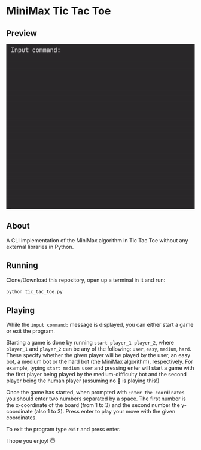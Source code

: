 # MiniMax Tic Tac Toe
## Preview
![Game Preview](img/game_preview.gif)
## About
A CLI implementation of the MiniMax algorithm in Tic Tac Toe without any external libraries in Python.

## Running
Clone/Download this repository, open up a terminal in it and run:
```sh
python tic_tac_toe.py
```

## Playing
While the `input command:` message is displayed, you can either start a game or exit the program.

Starting a game is done by running `start player_1 player_2`, where `player_1` and `player_2` can be any of the following: `user`, `easy`, `medium`, `hard`. These specify whether the given player will be played by the user, an easy bot, a medium bot or the hard bot (the MiniMax algorithm), respectively. For example, typing `start medium user` and pressing enter will start a game with the first player being played by the medium-difficulty bot and the second player being the human player (assuming no :robot: is playing this!)

Once the game has started, when prompted with `Enter the coordinates` you should enter two numbers separated by a space. The first number is the x-coordinate of the board (from 1 to 3) and the second number the y-coordinate (also 1 to 3). Press enter to play your move with the given coordinates.

To exit the program type `exit` and press enter.

I hope you enjoy! :innocent: